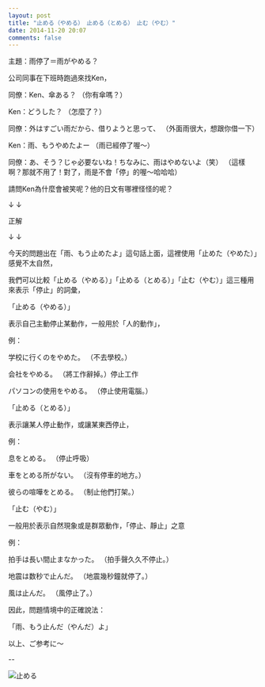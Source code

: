 ```yaml
---
layout: post
title: "止める（やめる）　止める（とめる）　止む（やむ）"
date: 2014-11-20 20:07
comments: false
---
```


主題：雨停了＝雨がやめる？

公司同事在下班時跑過來找Ken，

同僚：Ken、傘ある？
（你有傘嗎？）

Ken：どうした？
（怎麼了？）

同僚：外はすごい雨だから、借りようと思って、
（外面雨很大，想跟你借一下）

Ken：雨、もうやめたよー
（雨已經停了喔～）

同僚：あ、そう？じゃ必要ないね！ちなみに、雨はやめないよ（笑）
（這樣啊？那就不用了！對了，雨是不會「停」的喔～哈哈哈）

請問Ken為什麼會被笑呢？他的日文有哪裡怪怪的呢？

↓
↓

正解

↓
↓

今天的問題出在「雨、もう止めたよ」這句話上面，這裡使用「止めた（やめた）」感覺不太自然，

我們可以比較「止める（やめる）」「止める（とめる）」「止む（やむ）」這三種用來表示「停止」的詞彙，

「止める（やめる）」

表示自己主動停止某動作，一般用於「人的動作」，

例：

学校に行くのをやめた。
（不去學校。）

会社をやめる。
（將工作辭掉。）停止工作

パソコンの使用をやめる。
（停止使用電腦。）

「止める（とめる）」

表示讓某人停止動作，或讓某東西停止，

例：

息をとめる。
（停止呼吸）

車をとめる所がない。
（沒有停車的地方。）

彼らの喧嘩をとめる。
（制止他們打架。）

「止む（やむ）」

一般用於表示自然現象或是群眾動作，「停止、靜止」之意

例：

拍手は長い間止まなかった。
（拍手聲久久不停止。）

地震は数秒で止んだ。
（地震幾秒鐘就停了。）

風は止んだ。
（風停止了。）

因此，問題情境中的正確說法：

「雨、もう止んだ（やんだ）よ」

以上、ご参考に〜

--

![止める](https://www.facebook.com/sonicjpn/photos/a.388874921391.166509.237500346391/10152934937481392/?type=1&relevant_count=1)
